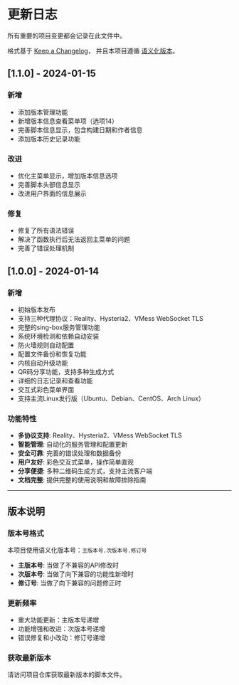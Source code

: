 # 更新日志

所有重要的项目变更都会记录在此文件中。

格式基于 [Keep a Changelog](https://keepachangelog.com/zh-CN/1.0.0/)，
并且本项目遵循 [语义化版本](https://semver.org/lang/zh-CN/)。

## [1.1.0] - 2024-01-15

### 新增
- 添加版本管理功能
- 新增版本信息查看菜单项（选项14）
- 完善脚本信息显示，包含构建日期和作者信息
- 添加版本历史记录功能

### 改进
- 优化主菜单显示，增加版本信息选项
- 完善脚本头部信息显示
- 改进用户界面的信息展示

### 修复
- 修复了所有语法错误
- 解决了函数执行后无法返回主菜单的问题
- 完善了错误处理机制

## [1.0.0] - 2024-01-14

### 新增
- 初始版本发布
- 支持三种代理协议：Reality、Hysteria2、VMess WebSocket TLS
- 完整的sing-box服务管理功能
- 系统环境检测和依赖自动安装
- 防火墙规则自动配置
- 配置文件备份和恢复功能
- 内核自动升级功能
- QR码分享功能，支持多种生成方式
- 详细的日志记录和查看功能
- 交互式彩色菜单界面
- 支持主流Linux发行版（Ubuntu、Debian、CentOS、Arch Linux）

### 功能特性
- **多协议支持**: Reality、Hysteria2、VMess WebSocket TLS
- **智能管理**: 自动化的服务管理和配置更新
- **安全可靠**: 完善的错误处理和数据备份
- **用户友好**: 彩色交互式菜单，操作简单直观
- **分享便捷**: 多种二维码生成方式，支持主流客户端
- **文档完整**: 提供完整的使用说明和故障排除指南

---

## 版本说明

### 版本号格式
本项目使用语义化版本号：`主版本号.次版本号.修订号`

- **主版本号**: 当做了不兼容的API修改时
- **次版本号**: 当做了向下兼容的功能性新增时  
- **修订号**: 当做了向下兼容的问题修正时

### 更新频率
- 重大功能更新：主版本号递增
- 功能增强和改进：次版本号递增
- 错误修复和小改动：修订号递增

### 获取最新版本
请访问项目仓库获取最新版本的脚本文件。